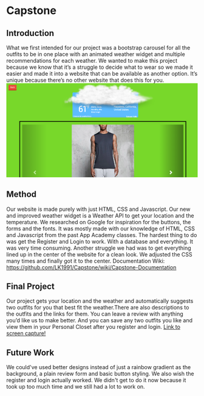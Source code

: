 # Capstone
## Introduction
  What we first intended for our project was a bootstrap carousel for all the outfits to be in one place with an animated weather widget and multiple recommendations for each weather. We wanted to make this project because we know that it’s a struggle to decide what to wear so we made it easier and made it into a website that can be available as another option. It’s unique because there’s no other website that does this for you. ![Mockup](https://github.com/LK1991/Capstone/blob/master/Documentation/dfghj.png) <br>
## Method
  Our website is made purely with just HTML, CSS and Javascript. Our new and improved weather widget is a Weather API to get your location and the temperature. We researched on Google for inspiration for the buttons, the forms and the fonts. It was mostly made with our knowledge of HTML, CSS and Javascript from the past App Academy classes. The hardest thing to do was get the Register and Login to work. With a database and everything. It was very time consuming. Another struggle we had was to get everything lined up in the center of the website for a clean look. We adjusted the CSS many times and finally got it to the center. 
  Documentation Wiki: https://github.com/LK1991/Capstone/wiki/Capstone-Documentation <br>
## Final Project
  Our project gets your location and the weather and automatically suggests two outfits for you that best fit the weather.There are also descriptions to the outfits and the links for them. You can leave a review with anything you’d like us to make better. And you can save any two outfits you like and view them in your Personal Closet after you register and login. [Link to screen capture!](https://drive.google.com/file/d/0BxE9lOykpS6ES1FkYzR5WnhxR2c/view)<br>
## Future Work
  We could've used better designs instead of just a rainbow gradient as the background, a plain review form and basic button styling. We also wish the register and login actually worked. We didn't get to do it now because it took up too much time and we still had a lot to work on.
